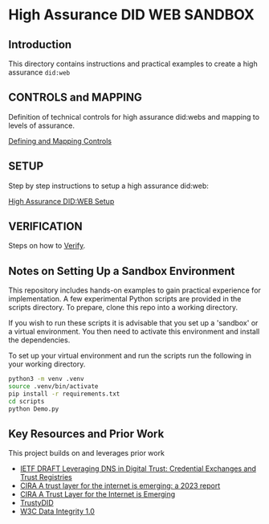# High Assurance DID WEB SANDBOX

## Introduction

This directory contains instructions and practical examples to create a high assurance ```did:web```

## CONTROLS and MAPPING

Definition of technical controls for high assurance did:webs and mapping to levels of assurance.

[Defining and Mapping Controls](./CONTROLS.md)

## SETUP

Step by step instructions to setup a high assurance did:web: 

[High Assurance DID:WEB Setup](SETUP.md)

## VERIFICATION

Steps on how to [Verify](./VERIFYING.md).

## Notes on Setting Up a Sandbox Environment

This repository includes hands-on examples to gain practical experience for implementation. A few experimental Python scripts are provided in the scripts directory. To prepare, clone this repo into a working directory.

If you wish to run these scripts it is advisable that you set up a 'sandbox' or a virtual environment. You then need to activate this environment and install the dependencies.

To set up your virtual environment and run the scripts run the following in your working directory.

```bash
python3 -m venv .venv
source .venv/bin/activate
pip install -r requirements.txt
cd scripts
python Demo.py
```



## Key Resources and Prior Work

This project builds on and leverages prior work

* [IETF DRAFT Leveraging DNS in Digital Trust: Credential Exchanges and Trust Registries](https://www.ietf.org/id/draft-latour-dns-and-digital-trust-01.html)
* [CIRA A trust layer for the internet is emerging: a 2023 report](https://www.cira.ca/en/resources/documents/state-of-internet/a-trust-layer-for-the-internet-is-emerging-a-2023-report/)
* [CIRA A Trust Layer for the Internet is Emerging](https://www.cira.ca/uploads/2023/12/12222023_A-trust-layer-for-the-internet-is-emerging_-report-%E2%80%93-Continuum_CIRA.pdf)
* [TrustyDID](https://github.com/CIRALabs/TrustyDID)
* [W3C Data Integrity 1.0](https://www.w3.org/community/reports/credentials/CG-FINAL-data-integrity-20220722/)

